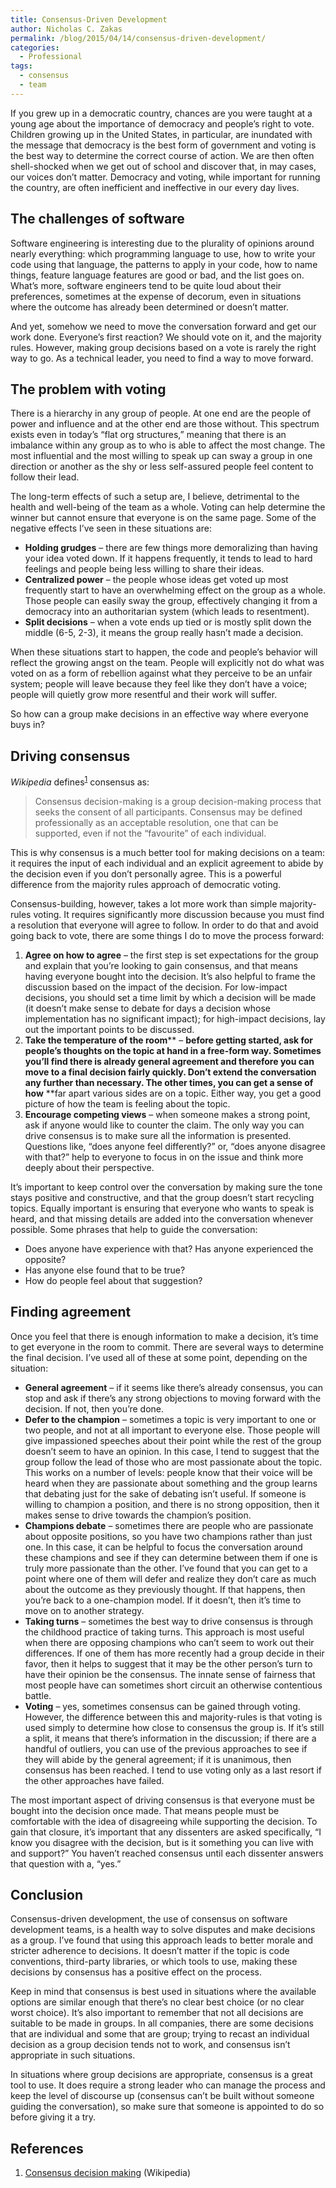 ```yaml
---
title: Consensus-Driven Development
author: Nicholas C. Zakas
permalink: /blog/2015/04/14/consensus-driven-development/
categories:
  - Professional
tags:
  - consensus
  - team
---
```

If you grew up in a democratic country, chances are you were taught at a young age about the importance of democracy and people&#8217;s right to vote. Children growing up in the United States, in particular, are inundated with the message that democracy is the best form of government and voting is the best way to determine the correct course of action. We are then often shell-shocked when we get out of school and discover that, in may cases, our voices don&#8217;t matter. Democracy and voting, while important for running the country, are often inefficient and ineffective in our every day lives.

## The challenges of software

Software engineering is interesting due to the plurality of opinions around nearly everything: which programming language to use, how to write your code using that language, the patterns to apply in your code, how to name things, feature language features are good or bad, and the list goes on. What&#8217;s more, software engineers tend to be quite loud about their preferences, sometimes at the expense of decorum, even in situations where the outcome has already been determined or doesn&#8217;t matter. 

And yet, somehow we need to move the conversation forward and get our work done. Everyone&#8217;s first reaction? We should vote on it, and the majority rules. However, making group decisions based on a vote is rarely the right way to go. As a technical leader, you need to find a way to move forward.

## The problem with voting

There is a hierarchy in any group of people. At one end are the people of power and influence and at the other end are those without. This spectrum exists even in today&#8217;s &#8220;flat org structures,&#8221; meaning that there is an imbalance within any group as to who is able to affect the most change. The most influential and the most willing to speak up can sway a group in one direction or another as the shy or less self-assured people feel content to follow their lead. 

The long-term effects of such a setup are, I believe, detrimental to the health and well-being of the team as a whole. Voting can help determine the winner but cannot ensure that everyone is on the same page. Some of the negative effects I&#8217;ve seen in these situations are:

  * **Holding grudges** &#8211; there are few things more demoralizing than having your idea voted down. If it happens frequently, it tends to lead to hard feelings and people being less willing to share their ideas.
  * **Centralized power** &#8211; the people whose ideas get voted up most frequently start to have an overwhelming effect on the group as a whole. Those people can easily sway the group, effectively changing it from a democracy into an authoritarian system (which leads to resentment).
  * **Split decisions** &#8211; when a vote ends up tied or is mostly split down the middle (6-5, 2-3), it means the group really hasn&#8217;t made a decision.

When these situations start to happen, the code and people&#8217;s behavior will reflect the growing angst on the team. People will explicitly not do what was voted on as a form of rebellion against what they perceive to be an unfair system; people will leave because they feel like they don&#8217;t have a voice; people will quietly grow more resentful and their work will suffer. 

So how can a group make decisions in an effective way where everyone buys in?

## Driving consensus

<cite>Wikipedia</cite> defines<sup>[1]</sup> consensus as:

> Consensus decision-making is a group decision-making process that seeks the consent of all participants. Consensus may be defined professionally as an acceptable resolution, one that can be supported, even if not the &#8220;favourite&#8221; of each individual.

This is why consensus is a much better tool for making decisions on a team: it requires the input of each individual and an explicit agreement to abide by the decision even if you don&#8217;t personally agree. This is a powerful difference from the majority rules approach of democratic voting.

Consensus-building, however, takes a lot more work than simple majority-rules voting. It requires significantly more discussion because you must find a resolution that everyone will agree to follow. In order to do that and avoid going back to vote, there are some things I do to move the process forward:

  1. **Agree on how to agree** &#8211; the first step is set expectations for the group and explain that you&#8217;re looking to gain consensus, and that means having everyone bought into the decision. It&#8217;s also helpful to frame the discussion based on the impact of the decision. For low-impact decisions, you should set a time limit by which a decision will be made (it doesn&#8217;t make sense to debate for days a decision whose implementation has no significant impact); for high-impact decisions, lay out the important points to be discussed.
  2. **Take the temperature of the room**** &#8211; **before getting started, ask for people&#8217;s thoughts on the topic at hand in a free-form way. Sometimes you&#8217;ll find there is already general agreement and therefore you can move to a final decision fairly quickly. Don&#8217;t extend the conversation any further than necessary. The other times, you can get a sense of how** **far apart various sides are on a topic. Either way, you get a good picture of how the team is feeling about the topic.
  3. **Encourage competing views** &#8211; when someone makes a strong point, ask if anyone would like to counter the claim. The only way you can drive consensus is to make sure all the information is presented. Questions like, &#8220;does anyone feel differently?&#8221; or, &#8220;does anyone disagree with that?&#8221; help to everyone to focus in on the issue and think more deeply about their perspective.

It&#8217;s important to keep control over the conversation by making sure the tone stays positive and constructive, and that the group doesn&#8217;t start recycling topics. Equally important is ensuring that everyone who wants to speak is heard, and that missing details are added into the conversation whenever possible. Some phrases that help to guide the conversation:

  * Does anyone have experience with that? Has anyone experienced the opposite?
  * Has anyone else found that to be true?
  * How do people feel about that suggestion?

## Finding agreement

Once you feel that there is enough information to make a decision, it&#8217;s time to get everyone in the room to commit. There are several ways to determine the final decision. I&#8217;ve used all of these at some point, depending on the situation:

  * **General agreement** &#8211; if it seems like there&#8217;s already consensus, you can stop and ask if there&#8217;s any strong objections to moving forward with the decision. If not, then you&#8217;re done.
  * **Defer to the champion** &#8211; sometimes a topic is very important to one or two people, and not at all important to everyone else. Those people will give impassioned speeches about their point while the rest of the group doesn&#8217;t seem to have an opinion. In this case, I tend to suggest that the group follow the lead of those who are most passionate about the topic. This works on a number of levels: people know that their voice will be heard when they are passionate about something and the group learns that debating just for the sake of debating isn&#8217;t useful. If someone is willing to champion a position, and there is no strong opposition, then it makes sense to drive towards the champion&#8217;s position.
  * **Champions debate** &#8211; sometimes there are people who are passionate about opposite positions, so you have two champions rather than just one. In this case, it can be helpful to focus the conversation around these champions and see if they can determine between them if one is truly more passionate than the other. I&#8217;ve found that you can get to a point where one of them will defer and realize they don&#8217;t care as much about the outcome as they previously thought. If that happens, then you&#8217;re back to a one-champion model. If it doesn&#8217;t, then it&#8217;s time to move on to another strategy.
  * **Taking turns** &#8211; sometimes the best way to drive consensus is through the childhood practice of taking turns. This approach is most useful when there are opposing champions who can&#8217;t seem to work out their differences. If one of them has more recently had a group decide in their favor, then it helps to suggest that it may be the other person&#8217;s turn to have their opinion be the consensus. The innate sense of fairness that most people have can sometimes short circuit an otherwise contentious battle.
  * **Voting** &#8211; yes, sometimes consensus can be gained through voting. However, the difference between this and majority-rules is that voting is used simply to determine how close to consensus the group is. If it&#8217;s still a split, it means that there&#8217;s information in the discussion; if there are a handful of outliers, you can use of the previous approaches to see if they will abide by the general agreement; if it is unanimous, then consensus has been reached. I tend to use voting only as a last resort if the other approaches have failed.

The most important aspect of driving consensus is that everyone must be bought into the decision once made. That means people must be comfortable with the idea of disagreeing while supporting the decision. To gain that closure, it&#8217;s important that any dissenters are asked specifically, &#8220;I know you disagree with the decision, but is it something you can live with and support?&#8221; You haven&#8217;t reached consensus until each dissenter answers that question with a, &#8220;yes.&#8221;

## Conclusion

Consensus-driven development, the use of consensus on software development teams, is a health way to solve disputes and make decisions as a group. I&#8217;ve found that using this approach leads to better morale and stricter adherence to decisions. It doesn&#8217;t matter if the topic is code conventions, third-party libraries, or which tools to use, making these decisions by consensus has a positive effect on the process.

Keep in mind that consensus is best used in situations where the available options are similar enough that there&#8217;s no clear best choice (or no clear worst choice). It&#8217;s also important to remember that not all decisions are suitable to be made in groups. In all companies, there are some decisions that are individual and some that are group; trying to recast an individual decision as a group decision tends not to work, and consensus isn&#8217;t appropriate in such situations.

In situations where group decisions are appropriate, consensus is a great tool to use. It does require a strong leader who can manage the process and keep the level of discourse up (consensus can&#8217;t be built without someone guiding the conversation), so make sure that someone is appointed to do so before giving it a try.

## References

  1. [Consensus decision making][1] (Wikipedia)

 [1]: http://en.wikipedia.org/wiki/Consensus_decision-making
